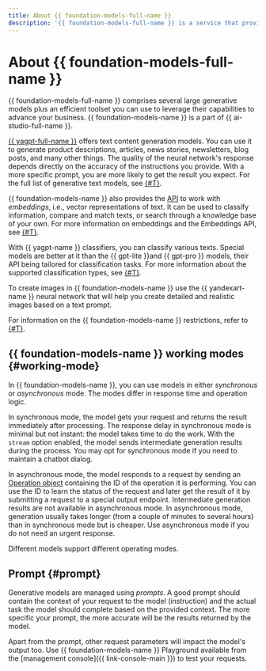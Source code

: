 ```yaml
---
title: About {{ foundation-models-full-name }}
description: '{{ foundation-models-full-name }} is a service that provides access to the APIs of large neural networks that can generate high-quality texts and images. {{ yagpt-full-name }} can generate product descriptions, articles, news stories, newsletters, blog posts, and many other things. {{ yandexart-name }} can create an image based on a description. The quality of the neural network''s response depends directly on the accuracy of the instructions you provide. With a more specific prompt, you are more likely to get the result you expect.'
---
```


# About {{ foundation-models-full-name }}

{{ foundation-models-full-name }} comprises several large generative models plus an efficient toolset you can use to leverage their capabilities to advance your business. {{ foundation-models-name }} is a part of {{ ai-studio-full-name }}.

[{{ yagpt-full-name }}](yandexgpt/index.md) offers text content generation models. You can use it to generate product descriptions, articles, news stories, newsletters, blog posts, and many other things. The quality of the neural network's response depends directly on the accuracy of the instructions you provide. With a more specific prompt, you are more likely to get the result you expect. For the full list of generative text models, see [{#T}](yandexgpt/models.md).

{{ foundation-models-name }} also provides the [API](../embeddings/api-ref/index.md) to work with _embeddings_, i.e., vector representations of text. It can be used to classify information, compare and match texts, or search through a knowledge base of your own. For more information on embeddings and the Embeddings API, see [{#T}](./embeddings.md).

With {{ yagpt-name }} classifiers, you can classify various texts. Special models are better at it than the {{ gpt-lite }}and {{ gpt-pro }} models, their API being tailored for classification tasks. For more information about the supported classification types, see [{#T}](classifier/index.md). 

To create images in {{ foundation-models-name }} use the {{ yandexart-name }} neural network that will help you create detailed and realistic images based on a text prompt.

For information on the {{ foundation-models-name }} restrictions, refer to [{#T}](limits.md).

## {{ foundation-models-name }} working modes {#working-mode}

In {{ foundation-models-name }}, you can use models in either _synchronous_ or _asynchronous_ mode. The modes differ in response time and operation logic.

In synchronous mode, the model gets your request and returns the result immediately after processing. The response delay in synchronous mode is minimal but not instant: the model takes time to do the work. With the `stream` option enabled, the model sends intermediate generation results during the process. You may opt for synchronous mode if you need to maintain a chatbot dialog.

In asynchronous mode, the model responds to a request by sending an [Operation object](../../api-design-guide/concepts/operation.md) containing the ID of the operation it is performing. You can use the ID to learn the status of the request and later get the result of it by submitting a request to a special output endpoint. Intermediate generation results are not available in asynchronous mode. In asynchronous mode, generation usually takes longer (from a couple of minutes to several hours) than in synchronous mode but is cheaper. Use asynchronous mode if you do not need an urgent response.

Different models support different operating modes.

## Prompt {#prompt}

Generative models are managed using _prompts_. A good prompt should contain the context of your request to the model (instruction) and the actual task the model should complete based on the provided context. The more specific your prompt, the more accurate will be the results returned by the model.

Apart from the prompt, other request parameters will impact the model's output too. Use {{ foundation-models-name }} Playground available from the [management console]({{ link-console-main }}) to test your requests.
